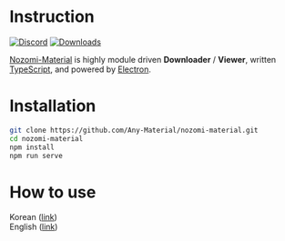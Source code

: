 # Instruction

[![Discord](https://discordapp.com/api/guilds/611859053714341888/widget.png?style=shield)](https://discord.gg/Gp7tWCe)
[![Downloads](https://img.shields.io/github/downloads/Any-Material/nozomi-material/total.svg)](https://GitHub.com/Any-Material/nozomi-material/releases)

[Nozomi-Material](https://github.com/Any-Material/nozomi-material) is highly module driven **Downloader** / **Viewer**, written [TypeScript](https://github.com/microsoft/TypeScript), and powered by [Electron](https://github.com/electron).<br>

# Installation

```bash
git clone https://github.com/Any-Material/nozomi-material.git
cd nozomi-material
npm install
npm run serve
```

# How to use

Korean ([link](./documents/instruction/ko-KR/how-to-use.md))<br>
English ([link](./documents/instruction/en-US/how-to-use.md))<br>
